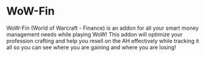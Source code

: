 # WoW-Fin
WoW-Fin (World of Warcraft - Finance) is an addon for all your smart money management needs while playing WoW! This addon will optimize your profession crafting and help you resell on the AH effectively while tracking it all so you can see where you are gaining and where you are losing!
